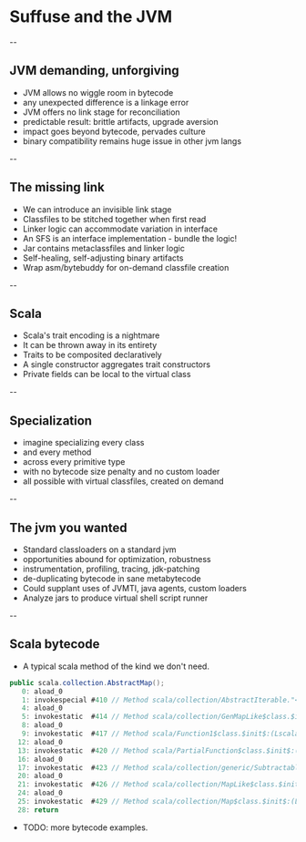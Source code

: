 # Suffuse and the JVM

--

## JVM demanding, unforgiving
- JVM allows no wiggle room in bytecode
- any unexpected difference is a linkage error
- JVM offers no link stage for reconciliation
- predictable result: brittle artifacts, upgrade aversion
- impact goes beyond bytecode, pervades culture
- binary compatibility remains huge issue in other jvm langs

--

## The missing link
- We can introduce an invisible link stage
- Classfiles to be stitched together when first read
- Linker logic can accommodate variation in interface
- An SFS is an interface implementation - bundle the logic!
- Jar contains metaclassfiles and linker logic
- Self-healing, self-adjusting binary artifacts
- Wrap asm/bytebuddy for on-demand classfile creation

--

## Scala
- Scala's trait encoding is a nightmare
- It can be thrown away in its entirety
- Traits to be composited declaratively
- A single constructor aggregates trait constructors
- Private fields can be local to the virtual class

--

## Specialization
- imagine specializing every class
- and every method
- across every primitive type
- with no bytecode size penalty and no custom loader
- all possible with virtual classfiles, created on demand

--

## The jvm you wanted
- Standard classloaders on a standard jvm
- opportunities abound for optimization, robustness
- instrumentation, profiling, tracing, jdk-patching
- de-duplicating bytecode in sane metabytecode
- Could supplant uses of JVMTI, java agents, custom loaders
- Analyze jars to produce virtual shell script runner

--

## Scala bytecode
- A typical scala method of the kind we don't need.

```java
public scala.collection.AbstractMap();
   0: aload_0
   1: invokespecial #410 // Method scala/collection/AbstractIterable."<init>":()V
   4: aload_0
   5: invokestatic  #414 // Method scala/collection/GenMapLike$class.$init$:(Lscala/collection/GenMapLike;)V
   8: aload_0
   9: invokestatic  #417 // Method scala/Function1$class.$init$:(Lscala/Function1;)V
  12: aload_0
  13: invokestatic  #420 // Method scala/PartialFunction$class.$init$:(Lscala/PartialFunction;)V
  16: aload_0
  17: invokestatic  #423 // Method scala/collection/generic/Subtractable$class.$init$:(Lscala/collection/generic/Subtractable;)V
  20: aload_0
  21: invokestatic  #426 // Method scala/collection/MapLike$class.$init$:(Lscala/collection/MapLike;)V
  24: aload_0
  25: invokestatic  #429 // Method scala/collection/Map$class.$init$:(Lscala/collection/Map;)V
  28: return
```

- TODO: more bytecode examples.
